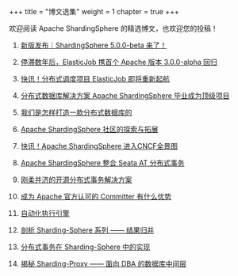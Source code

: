 +++
title = "博文选集"
weight = 1
chapter = true
+++

欢迎阅读 Apache ShardingSphere 的精选博文，也欢迎您的投稿！


1. [新版发布｜ShardingSphere 5.0.0-beta 来了！](/cn/material/ss_5.0.0beta/)

2. [停滞数年后，ElasticJob 携首个 Apache 版本 3.0.0-alpha 回归](/cn/material/alpha/)

3. [快讯！分布式调度项目 ElasticJob 即将重新起航](/cn/material/elasticjob/)  

4. [分布式数据库解决方案 Apache ShardingSphere 毕业成为顶级项目](/cn/material/graduate/) 

5. [我们是怎样打造一款分布式数据库的](/cn/material/database/)

6. [Apache ShardingSphere 社区的探索与拓展](/cn/material/community/)  

7. [快讯！Apache ShardingSphere 进入CNCF全景图](/cn/material/cncf/)  

8. [Apache ShardingSphere 整合 Seata AT 分布式事务](/cn/material/seata/)  

9. [刚柔并济的开源分布式事务解决方案](/cn/material/solution/)  

10. [成为 Apache 官方认可的 Committer 有什么优势](/cn/material/committer/) 

11. [自动化执行引擎](/cn/material/engine/) 

12. [剖析 Sharding-Sphere 系列 —— 结果归并](/cn/material/result/)  

13. [分布式事务在 Sharding-Sphere 中的实现](/cn/material/realization/) 

14. [揭秘 Sharding-Proxy —— 面向 DBA 的数据库中间层](/cn/material/proxy/) 
